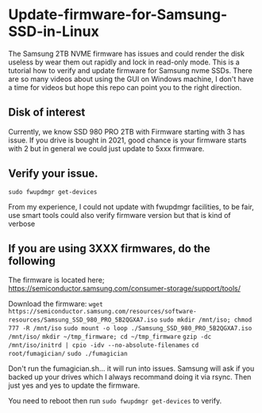 # Update-firmware-for-Samsung-SSD-in-Linux
The Samsung 2TB NVME firmware has issues and could render the disk useless by wear them out rapidly and lock in read-only mode. This is a tutorial how to verify and update firmware for Samsung nvme SSDs. There are so many videos about using the GUI on Windows machine, I don't have a time for videos but hope this repo can point you to the right direction.

## Disk of interest
Currently, we know SSD 980 PRO 2TB with Firmware starting with 3 has issue. If you drive is bought in 2021, good chance is your firmware starts with 2 but in general we could just update to 5xxx firmware.

## Verify your issue.
`sudo fwupdmgr get-devices`

From my experience, I could not update with fwupdmgr facilities, to be fair, use smart tools could also verify firmware version but that is kind of verbose

## If you are using 3XXX firmwares, do the following
The firmware is located here; https://semiconductor.samsung.com/consumer-storage/support/tools/

Download the firmware:
`wget https://semiconductor.samsung.com/resources/software-resources/Samsung_SSD_980_PRO_5B2QGXA7.iso`
`sudo mkdir /mnt/iso; chmod 777 -R /mnt/iso`
`sudo mount -o loop ./Samsung_SSD_980_PRO_5B2QGXA7.iso /mnt/iso/`
`mkdir ~/tmp_firmware; cd ~/tmp_firmware`
`gzip -dc /mnt/iso/initrd | cpio -idv --no-absolute-filenames`
`cd root/fumagician/`
`sudo ./fumagician`

Don't run the fumagician.sh... it will run into issues.
Samsung will ask if you backed up your drives which I always recommand doing it via rsync.
Then just yes and yes to update the firmware.

You need to reboot then run `sudo fwupdmgr get-devices` to verify.
